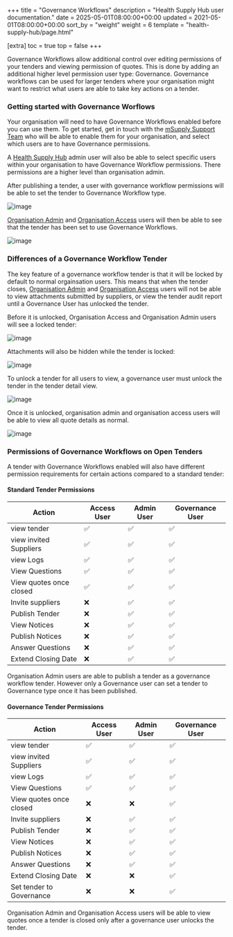 +++
title = "Governance Workflows"
description = "Health Supply Hub user documentation."
date = 2025-05-01T08:00:00+00:00
updated = 2021-05-01T08:00:00+00:00
sort_by = "weight"
weight = 6
template = "health-supply-hub/page.html"

[extra]
toc = true
top = false
+++

Governance Workflows allow additional control over editing permissions of your tenders and viewing permission of quotes. This is done by adding an additional higher level permission user type: Governance. Governance workflows can be used for larger tenders where your organisation might want to restrict what users are able to take key actions on a tender.

### Getting started with Governance Worflows

Your organisation will need to have Governance Workflows enabled before you can use them. To get started, get in touch with the [mSupply Support Team](mailto:health-supply-hub@msupply.foundation) who will be able to enable them for your organisation, and select which users are to have Governance permissions.

A [Health Supply Hub](https://health-supply-hub.msupply.org) admin user will also be able to select specific users within your organisation to have Governance Workflow permissions. There permissions are a higher level than organisation admin.

After publishing a tender, a user with governance workflow permissions will be able to set the tender to Governance Workflow type.

![image](/health-supply-hub/customer/images/governance-workflow-select.png)

[Organisation Admin](../organisation#users) and [Organisation Access](../organisation#users) users will then be able to see that the tender has been set to use Governance Workflows.

![image](/health-supply-hub/customer/images/normal_user_governance_tender.png)

### Differences of a Governance Workflow Tender

The key feature of a governance workflow tender is that it will be locked by default to normal orgainsation users. This means that when the tender closes, [Organisation Admin](../organisation#users) and [Organisation Access](../organisation#users) users will not be able to view attachments submitted by suppliers, or view the tender audit report until a Governance User has unlocked the tender.

Before it is unlocked, Organisation Access and Organisation Admin users will see a locked tender:

![image](/health-supply-hub/customer/images/locked-tender.png)

Attachments will also be hidden while the tender is locked:

![image](/health-supply-hub/customer/images/attachments-hidden.png)

To unlock a tender for all users to view, a governance user must unlock the tender in the tender detail view.

![image](/health-supply-hub/customer/images/unlock-tender-button.png)

Once it is unlocked, organisation admin and organisation access users will be able to view all quote details as normal.

![image](/health-supply-hub/customer/images/unlocked-tender.png)

### Permissions of Governance Workflows on Open Tenders

A tender with Governance Workflows enabled will also have different permission requirements for certain actions compared to a standard tender:

#### Standard Tender Permissions

| Action                  | Access User | Admin User | Governance User |
| ----------------------- | ----------- | ---------- | --------------- |
| view tender             | ✅          | ✅         | ✅              |
| view invited Suppliers  | ✅          | ✅         | ✅              |
| view Logs               | ✅          | ✅         | ✅              |
| View Questions          | ✅          | ✅         | ✅              |
| View quotes once closed | ✅          | ✅         | ✅              |
| Invite suppliers        | ❌          | ✅         | ✅              |
| Publish Tender          | ❌          | ✅         | ✅              |
| View Notices            | ❌          | ✅         | ✅              |
| Publish Notices         | ❌          | ✅         | ✅              |
| Answer Questions        | ❌          | ✅         | ✅              |
| Extend Closing Date     | ❌          | ✅         | ✅              |

<div class="note">
	Organisation Admin users are able to publish a tender as a governance workflow tender. However only a Governance user can set a tender to Governance type once it has been published.
</div>

#### Governance Tender Permissions

| Action                   | Access User | Admin User | Governance User |
| ------------------------ | ----------- | ---------- | --------------- |
| view tender              | ✅          | ✅         | ✅              |
| view invited Suppliers   | ✅          | ✅         | ✅              |
| view Logs                | ✅          | ✅         | ✅              |
| View Questions           | ✅          | ✅         | ✅              |
| View quotes once closed  | ❌          | ❌         | ✅              |
| Invite suppliers         | ❌          | ✅         | ✅              |
| Publish Tender           | ❌          | ✅         | ✅              |
| View Notices             | ❌          | ✅         | ✅              |
| Publish Notices          | ❌          | ✅         | ✅              |
| Answer Questions         | ❌          | ✅         | ✅              |
| Extend Closing Date      | ❌          | ❌         | ✅              |
| Set tender to Governance | ❌          | ❌         | ✅              |

<div class="note">
	Organisation Admin and Organisation Access users will be able to view quotes once a tender is closed only after a governance user unlocks the tender.
</div>
